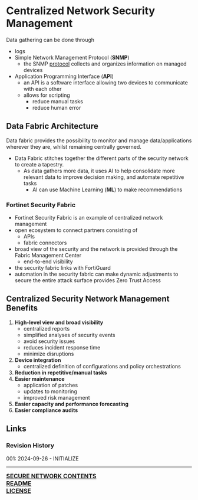 # Centralized Network Security Management

Data gathering can be done through
- logs
- Simple Network Management Protocol (**SNMP**)
	- the SNMP [protocol](https://notes.ryancranie.com/Notes/Network%20Technologies/Protocols) collects and organizes information on managed devices
- Application Programming Interface (**API**)
	- an API is a software interface allowing two devices to communicate with each other
	- allows for scripting
		- reduce manual tasks
		- reduce human error

## Data Fabric Architecture
Data fabric provides the possibility to monitor and manage data/applications wherever they are, whilst remaining centrally governed.
- Data Fabric stitches together the different parts of the security network to create a tapestry.
	- As data gathers more data, it uses AI to help consolidate more relevant data to improve decision making, and automate repetitive tasks
		- AI can use Machine Learning (**ML**) to make recommendations

### Fortinet Security Fabric
- Fortinet Security Fabric is an example of centralized network management
- open ecosystem to connect partners consisting of
	- APIs
	- fabric connectors
- broad view of the security and the network is provided through the Fabric Management Center
	- end-to-end visibility
- the security fabric links with FortiGuard
- automation in the security fabric can make dynamic adjustments to secure the entire attack surface provides Zero Trust Access

## Centralized Security Network Management Benefits
1. **High-level view and broad visibility**
	- centralized reports
	- simplified analyses of security events
	- avoid security issues
	- reduces incident response time
	- minimize disruptions
2. **Device integration**
	- centralized definition of configurations and policy orchestrations
3. **Reduction in repetitive/manual tasks**
4. **Easier maintenance**
	- application of patches
	- updates to monitoring
	- improved risk management
5. **Easier capacity and performance forecasting**
6. **Easier compliance audits**
## Links
### Revision History
001: 2024-09-26 - INITIALIZE

---
<font size=3><b>[SECURE NETWORK CONTENTS](https://github.com/ryancranie/cybersecurity-osint/blob/main/Contents/-%20Secure%20Network%20Contents.md)<br>
[README](https://github.com/ryancranie/cybersecurity-osint/blob/main/README.md)<br>
[LICENSE](https://github.com/ryancranie/cybersecurity-osint/blob/main/LICENSE)</b></font>